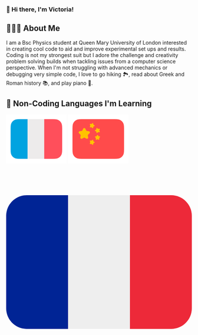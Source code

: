 ### 👋 Hi there, I'm Victoria!

## 👩🏻‍💻 About Me
I am a Bsc Physics student at Queen Mary University of London interested in creating cool code to aid and improve experimental set ups and results. Coding is not my strongest suit but I adore the challenge and creativity problem solving builds when tackling issues from a computer science perspective. 
When I'm not struggling with advanced mechanics or debugging very simple code, I love to go hiking 🏞️, read about Greek and Roman history 📚, and play piano 🎹. 

## 🌱 Non-Coding Languages I'm Learning
[![french flag](Assets/french-flag-round.svg)](https://www.duolingo.com/profile/plm786)
[![chinese flag](Assets/chinese-flag-round.svg)](https://www.duolingo.com/profile/plm786)

<svg xmlns="http://www.w3.org/2000/svg" viewBox="0 0 36 36"><path fill="#ED2939" d="M36 27c0 2.209-1.791 4-4 4h-8V5h8c2.209 0 4 1.791 4 4v18z"/><path fill="#002495" d="M4 5C1.791 5 0 6.791 0 9v18c0 2.209 1.791 4 4 4h8V5H4z"/><path fill="#EEE" d="M12 5h12v26H12z"/></svg>
